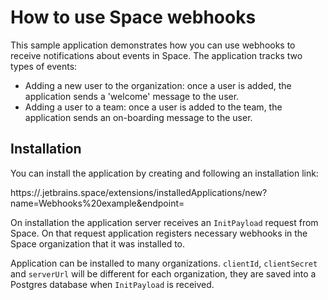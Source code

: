 # How to use Space webhooks
This sample application demonstrates how you can use webhooks to receive notifications
about events in Space. The application tracks two types of events:
* Adding a new user to the organization: once a user is added, the application sends a 'welcome' message to the user.
* Adding a user to a team: once a user is added to the team, the application sends an on-boarding message to the user.

## Installation

You can install the application by creating and following an installation link:

https://<my-space-org>.jetbrains.space/extensions/installedApplications/new?name=Webhooks%20example&endpoint=<endpoint-https-url-encoded>

On installation the application server receives an `InitPayload` request from Space. On that request application
registers necessary webhooks in the Space organization that it was installed to.

Application can be installed to many organizations. `clientId`, `clientSecret` and `serverUrl` will be different
for each organization, they are saved into a Postgres database when `InitPayload` is received.
